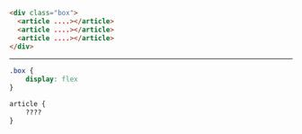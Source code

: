```html
<div class="box">
  <article ....></article>
  <article ....></article>
  <article ....></article>
</div>
```

---

```css
.box {
    display: flex
}

article {
    ????
}
```
